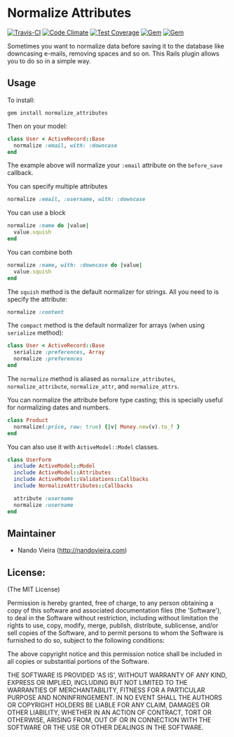 # Normalize Attributes

[![Travis-CI](https://travis-ci.org/fnando/normalize_attributes.svg)](https://travis-ci.org/fnando/normalize_attributes)
[![Code Climate](https://codeclimate.com/github/fnando/normalize_attributes/badges/gpa.svg)](https://codeclimate.com/github/fnando/normalize_attributes)
[![Test Coverage](https://codeclimate.com/github/fnando/normalize_attributes/badges/coverage.svg)](https://codeclimate.com/github/fnando/normalize_attributes/coverage)
[![Gem](https://img.shields.io/gem/v/normalize_attributes.svg)](https://rubygems.org/gems/normalize_attributes)
[![Gem](https://img.shields.io/gem/dt/normalize_attributes.svg)](https://rubygems.org/gems/normalize_attributes)

Sometimes you want to normalize data before saving it to the database like
downcasing e-mails, removing spaces and so on. This Rails plugin allows you to
do so in a simple way.

## Usage

To install:

    gem install normalize_attributes

Then on your model:

```ruby
class User < ActiveRecord::Base
  normalize :email, with: :downcase
end
```

The example above will normalize your `:email` attribute on the `before_save`
callback.

You can specify multiple attributes

```ruby
normalize :email, :username, with: :downcase
```

You can use a block

```ruby
normalize :name do |value|
  value.squish
end
```

You can combine both

```ruby
normalize :name, with: :downcase do |value|
  value.squish
end
```

The `squish` method is the default normalizer for strings. All you need to is
specify the attribute:

```ruby
normalize :content
```

The `compact` method is the default normalizer for arrays (when using
`serialize` method):

```ruby
class User < ActiveRecord::Base
  serialize :preferences, Array
  normalize :preferences
end
```

The `normalize` method is aliased as `normalize_attributes`,
`normalize_attribute`, `normalize_attr`, and `normalize_attrs`.

You can normalize the attribute before type casting; this is specially useful
for normalizing dates and numbers.

```ruby
class Product
  normalize(:price, raw: true) {|v| Money.new(v).to_f }
end
```

You can also use it with `ActiveModel::Model` classes.

```ruby
class UserForm
  include ActiveModel::Model
  include ActiveModel::Attributes
  include ActiveModel::Validations::Callbacks
  include NormalizeAttributes::Callbacks

  attribute :username
  normalize :username
end
```

## Maintainer

* Nando Vieira (http://nandovieira.com)

## License:

(The MIT License)

Permission is hereby granted, free of charge, to any person obtaining
a copy of this software and associated documentation files (the
'Software'), to deal in the Software without restriction, including
without limitation the rights to use, copy, modify, merge, publish,
distribute, sublicense, and/or sell copies of the Software, and to
permit persons to whom the Software is furnished to do so, subject to
the following conditions:

The above copyright notice and this permission notice shall be
included in all copies or substantial portions of the Software.

THE SOFTWARE IS PROVIDED 'AS IS', WITHOUT WARRANTY OF ANY KIND,
EXPRESS OR IMPLIED, INCLUDING BUT NOT LIMITED TO THE WARRANTIES OF
MERCHANTABILITY, FITNESS FOR A PARTICULAR PURPOSE AND NONINFRINGEMENT.
IN NO EVENT SHALL THE AUTHORS OR COPYRIGHT HOLDERS BE LIABLE FOR ANY
CLAIM, DAMAGES OR OTHER LIABILITY, WHETHER IN AN ACTION OF CONTRACT,
TORT OR OTHERWISE, ARISING FROM, OUT OF OR IN CONNECTION WITH THE
SOFTWARE OR THE USE OR OTHER DEALINGS IN THE SOFTWARE.
